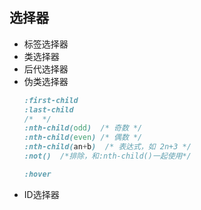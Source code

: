## 选择器
- 标签选择器
- 类选择器
- 后代选择器
- 伪类选择器
  ```css
  :first-child
  :last-child
  /*  */
  :nth-child(odd)  /* 奇数 */
  :nth-child(even) /* 偶数 */ 
  :nth-child(an+b)  /* 表达式，如 2n+3 */
  :not()  /*排除，和:nth-child()一起使用*/

  :hover 
  ```
- ID选择器